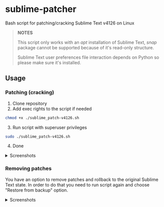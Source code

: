 # sublime-patcher
Bash script for patching/cracking Sublime Text v4126 on Linux

> **NOTES**
> 
> This script only works with an *apt* installation of Sublime Text, *snap* package cannot be supported because of it's read-only structure.
> 
> Sublime Text user preferences file interaction depends on Python so please make sure it's installed.

## Usage
### Patching (cracking)
1. Clone repository
2. Add exec rights to the script if needed
```bash
chmod +x ./sublime_patch-v4126.sh
```
3. Run script with superuser privileges
```bash
sudo ./sublime_patch-v4126.sh
```
4. Done

<details>
  <summary>Screenshots</summary>

  ![Patching proccess](https://i.imgur.com/xv2c223.png)
  ![Patching result](https://i.imgur.com/3SiVRqu.png)

</details>

### Removing patches
You have an option to remove patches and rollback to the original Sublime Text state.
In order to do that you need to run script again and choose "Restore from backup" option.


<details>
  <summary>Screenshots</summary>

  ![Restoring process](https://i.imgur.com/5Wjl3cq.png)
  ![Restoring result](https://i.imgur.com/TkKC4FE.png)

</details>
